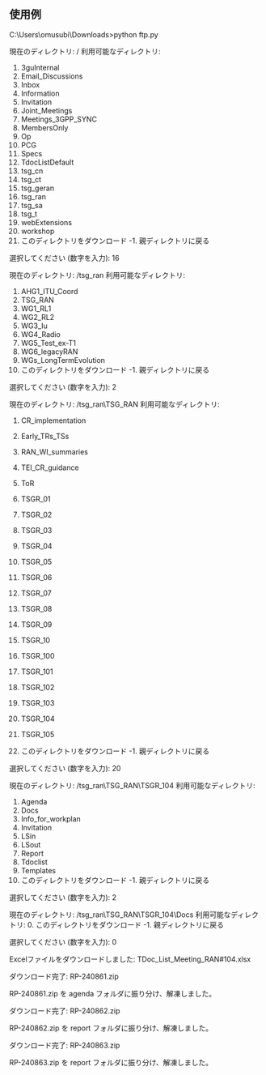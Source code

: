 ## 使用例

C:\Users\omusubi\Downloads>python ftp.py

現在のディレクトリ: /
利用可能なディレクトリ:
1. 3guInternal
2. Email_Discussions
3. Inbox
4. Information
5. Invitation
6. Joint_Meetings
7. Meetings_3GPP_SYNC
8. MembersOnly
9. Op
10. PCG
11. Specs
12. TdocListDefault
13. tsg_cn
14. tsg_ct
15. tsg_geran
16. tsg_ran
17. tsg_sa
18. tsg_t
19. webExtensions
20. workshop
0. このディレクトリをダウンロード
-1. 親ディレクトリに戻る
   
選択してください (数字を入力): 16

現在のディレクトリ: /tsg_ran
利用可能なディレクトリ:
1. AHG1_ITU_Coord
2. TSG_RAN
3. WG1_RL1
4. WG2_RL2
5. WG3_Iu
6. WG4_Radio
7. WG5_Test_ex-T1
8. WG6_legacyRAN
9. WGs_LongTermEvolution
0. このディレクトリをダウンロード
-1. 親ディレクトリに戻る
   
選択してください (数字を入力): 2

現在のディレクトリ: /tsg_ran\TSG_RAN
利用可能なディレクトリ:
1. CR_implementation
2. Early_TRs_TSs
3. RAN_WI_summaries
4. TEI_CR_guidance
5. ToR
6. TSGR_01
7. TSGR_02
8. TSGR_03
9. TSGR_04
10. TSGR_05
11. TSGR_06
12. TSGR_07
13. TSGR_08
14. TSGR_09
15. TSGR_10
16. TSGR_100
17. TSGR_101
18. TSGR_102
19. TSGR_103
20. TSGR_104
21. TSGR_105

0. このディレクトリをダウンロード
-1. 親ディレクトリに戻る
   
選択してください (数字を入力): 20

現在のディレクトリ: /tsg_ran\TSG_RAN\TSGR_104
利用可能なディレクトリ:
1. Agenda
2. Docs
3. Info_for_workplan
4. Invitation
5. LSin
6. LSout
7. Report
8. Tdoclist
9. Templates
0. このディレクトリをダウンロード
-1. 親ディレクトリに戻る
   
選択してください (数字を入力): 2

現在のディレクトリ: /tsg_ran\TSG_RAN\TSGR_104\Docs
利用可能なディレクトリ:
0. このディレクトリをダウンロード
-1. 親ディレクトリに戻る

選択してください (数字を入力): 0

Excelファイルをダウンロードしました: TDoc_List_Meeting_RAN#104.xlsx

ダウンロード完了: RP-240861.zip

RP-240861.zip を agenda フォルダに振り分け、解凍しました。

ダウンロード完了: RP-240862.zip

RP-240862.zip を report フォルダに振り分け、解凍しました。

ダウンロード完了: RP-240863.zip

RP-240863.zip を report フォルダに振り分け、解凍しました。
